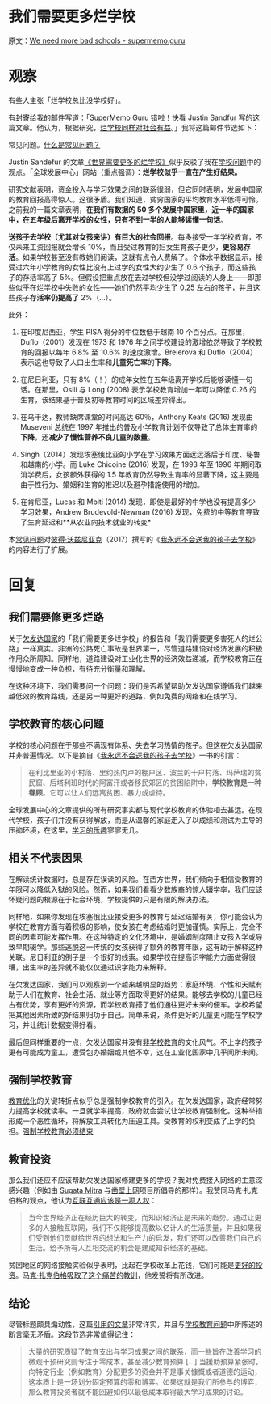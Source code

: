 # 我们需要更多烂学校

原文：[We need more bad schools - supermemo.guru](https://supermemo.guru/wiki/We_need_more_bad_schools)

# 观察

有些人主张「烂学校总比没学校好」。

有封寄给我的邮件写道：「[SuperMemo Guru](https://supermemo.guru/wiki/SuperMemo_Guru) 错啦！快看 Justin Sandfur 写的这篇文章。他认为，根据研究，[烂学校同样对社会有益](http://supermemopedia.com/wiki/Science:_Even_bad_schools_are_good_for_society)。」我将这篇邮件节选如下：

常见问题。[什么是常见问题？](https://supermemo.guru/wiki/What_are_FAQs%3F)

Justin Sandefur 的文章[《世界需要更多的烂学校》](https://www.cgdev.org/blog/world-needs-more-bad-schools)似乎反驳了我在[学校问题](https://supermemo.guru/wiki/Problem_of_schooling)中的观点。「全球发展中心」网站（重点强调）：**烂学校似乎一直在产生好结果。**

研究文献表明，资金投入与学习效果之间的联系很弱，但它同时表明，发展中国家的教育回报高得惊人。这很矛盾。我们知道，贫穷国家的平均教育水平低得可怜。之前我的一篇文章表明，**在我们有数据的 50 多个发展中国家里，近一半的国家中，在五年级后离开学校的女性，只有不到一半的人能够读懂一句话**。

**送孩子去学校（尤其对女孩来讲）有巨大的社会回报**。每多接受一年学校教育，不仅未来工资回报就会增长 10%，而且受过教育的妇女生育孩子更少，**更容易存活**。如果学校甚至没有教她们阅读，这就有点令人费解了。个体水平数据显示，接受过六年小学教育的女性比没有上过学的女性大约少生了 0.6 个孩子，而这些孩子的存活率高了 5%。但假设把重点放在去过学校但没学过阅读的人身上——即那些似乎在烂学校中失败的女性——她们仍然平均少生了 0.25 左右的孩子，并且这些孩子**存活率仍提高了** 2%（…）。

此外：

1. 在印度尼西亚，学生 PISA 得分的中位数低于越南 10 个百分点。在那里，Duflo（2001）发现在 1973 和 1976 年之间学校建设的激增依然导致了学校教育的回报以每年 6.8% 至 10.6% 的速度激增。Breierova 和 Duflo（2004）表示这也导致了人口出生率和**儿童死亡率**的**下降**。

2. 在尼日利亚，只有 8%（！）的成年女性在五年级离开学校后能够读懂一句话。在那里，Osili 与 Long (2008) 表示学校教育增加一年可以降低 0.26 的生育，该结果基于普及初等教育时间的区域差异得出。

3. 在乌干达，教师缺席课堂的时间高达 60％，Anthony Keats (2016) 发现由 Museveni 总统在 1997 年推出的普及小学教育计划不仅导致了总体生育率的**下降**，还**减少了慢性营养不良儿童的数量**。

4. Singh（2014）发现埃塞俄比亚的小学在学习效果方面远远落后于印度、秘鲁和越南的小学。而 Luke Chicoine (2016) 发现，在 1993 年至 1996 年期间取消学费后，女孩额外获得的 1.5 年教育仍然导致生育率的显著下降，这主要是由于性行为、婚姻和生育的推迟以及避孕措施使用的增加。

5. 在肯尼亚，Lucas 和 Mbiti (2014) 发现，即使是最好的中学也没有提高多少学习效果，Andrew Brudevold-Newman (2016) 发现，免费的中等教育导致了生育延迟和**从农业向技术就业的转变*

本[常见问题](https://supermemo.guru/wiki/FAQs)对[彼得·沃兹尼亚克](https://supermemo.guru/wiki/Piotr_Wozniak)（2017）撰写的《[我永远不会送我的孩子去学校](https://supermemo.guru/wiki/Problem_of_Schooling)》的内容进行了扩展。

# 回复

## 我们需要修更多烂路

关于[欠发达国家](https://en.wikipedia.org/wiki/Least_Developed_Countries)的「我们需要更多烂学校」的报告和「我们需要更多害死人的烂公路」一样真实。非洲的公路死亡事故是世界第一，尽管道路建设对经济发展的积极作用众所周知。同样地，道路建设对工业化世界的经济效益递减，而学校教育正在慢慢地变成一种负担，有待充分衡量和理解。

在这种环境下，我们需要问一个问题：我们是否希望帮助欠发达国家遵循我们越来越低效的教育路线，还是另一种更好的道路，例如免费的网络和在线学习。

## 学校教育的核心问题

学校的核心问题在于那些不满现有体系、失去学习热情的孩子。但这在欠发达国家并非普遍情况。以下是摘自《[我永远不会送我的孩子去学校](https://supermemo.guru/wiki/I_would_never_send_my_kids_to_school)》一书的引言：

> 在利比里亚的小村落、里约热内卢的棚户区、波兰的十户村落、玛萨瑞的贫民窟、后塔利班时代的阿富汗或者移民郊区的贫困陷阱中，**学校教育是一种眷顾**。它可以让人们远离贫困、暴力或虐待。

全球发展中心的文章提供的所有研究事实都与现代学校教育的体验相去甚远。在现代学校，孩子们并没有获得解放，而是从温馨的家庭走入了以成绩和测试为主导的压抑环境，在这里，[学习的乐趣](https://supermemo.guru/wiki/Pleasure_of_learning)寥寥无几。

## 相关不代表因果

在解读统计数据时，总是存在误读的风险。在西方世界，我们倾向于相信受教育的年限可以降低入狱的风险。然而，如果我们看看少数族裔的惊人辍学率，我们应该怀疑问题的根源在于社会环境，学校提供的只是有限的解决办法。

同样地，如果你发现在埃塞俄比亚接受更多的教育与延迟结婚有关，你可能会认为学校在教育方面有着积极的影响，使女孩在考虑结婚时更加谨慎。实际上，完全不同的因素可能发挥作用。在这种特定的文化环境中，是婚姻制度阻止女孩入学或导致早期辍学。那些逃脱这一传统的女孩获得了额外的教育年限，这有助于解释这种关联。尼日利亚的例子是一个很好的线索。如果学校在提高识字能力方面做得很糟，出生率的差异就不能仅仅通过识字能力来解释。

在欠发达国家，我们可以观察到一个越来越明显的趋势：家庭环境、个性和天赋有助于人们在教育、社会生活、就业等方面取得更好的结果。能够去学校的儿童已经占有优势，享有更好的资源，而学校教育搭了他们通往更好未来的便车。学校希望把其他因素所致的好结果归功于自己。简单来说，条件更好的儿童更可能在学校学习，并让统计数据变得好看。

最后但同样重要的一点，欠发达国家并没有[非学校教育](https://supermemo.guru/wiki/Unschooling)的文化风气。不上学的孩子更有可能成为童工，遭受包办婚姻或其他不幸，这在工业化国家中几乎闻所未闻。

## 强制学校教育

[教育优化](https://supermemo.guru/wiki/Optimization_of_education)的关键转折点似乎总是强制学校教育的引入。在欠发达国家，政府经常努力提高学校就读率。一旦就学率提高，政府就会尝试让学校教育强制化。这种举措形成一个恶性循环，将解放工具转化为压迫工具。受教育的权利变成了上学的负担。[强制学校教育必须结束](https://supermemo.guru/wiki/Compulsory_schooling_must_end)

## 教育投资

那么我们还应不应该帮助欠发达国家修建更多的学校？我对免费接入网络的主意深感兴趣（例如由 [Sugata Mitra](https://www.youtube.com/watch?v=HE5GX3U3BYQ) 与[凿壁上网](https://supermemo.guru/wiki/Hole_in_the_wall)项目所倡导的那样）。我赞同马克·扎克伯格的观点，他认为[互联互通应该是一项人权](https://www.facebook.com/isconnectivityahumanright/isconnectivityahumanright.pdf)：

> 当今世界经济正在经历巨大的转变，而知识经济正是未来的趋势。通过让更多的人接触互联网，我们不仅能够提高数以亿计人的生活质量，并且如果我们受到他们贡献给世界的想法和生产力的启发，我们还可以改善我们自己的生活。给予所有人互相交流的机会是建成知识经济的基础。

贫困地区的网络接触实验似乎表明，比起在学校改革上花钱，它们可能是[更好的投资](https://en.wikipedia.org/wiki/Minimally_invasive_education)。[马克·扎克伯格吸取了这个痛苦的教训](https://supermemo.guru/wiki/Good_hearts,_brains,_and_money_are_not_enough_for_school_reform)，他发誓将有所改进。

## 结论

尽管标题颇具煽动性，这篇[引用的文章](https://www.cgdev.org/blog/world-needs-more-bad-schools)非常详实，并且与[学校教育问题](https://supermemo.guru/wiki/Problem_of_schooling)中所陈述的断言毫无矛盾。这段节选非常值得记住：

> 大量的研究质疑了教育支出与学习成果之间的联系，而一些旨在改善学习的微观干预研究则专注于零成本，甚至减少教育预算 [...] 当援助预算紧张时，向特定行业（例如教育）分配更多的资金并不是事关慷慨或者道德的运动，这本质上是一场划分固定预算的零和博弈。如果这就是我们所参与的博弈，那么教育投资者就不能回避如何以最低成本取得最大学习成果的讨论。